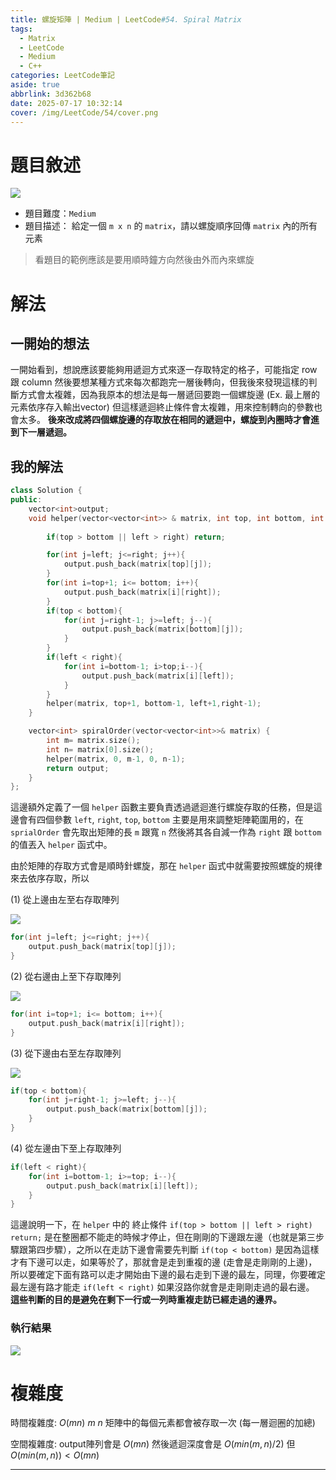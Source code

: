```yaml
---
title: 螺旋矩陣 | Medium | LeetCode#54. Spiral Matrix
tags:
  - Matrix
  - LeetCode
  - Medium
  - C++
categories: LeetCode筆記
aside: true
abbrlink: 3d362b68
date: 2025-07-17 10:32:14
cover: /img/LeetCode/54/cover.png
---
```


# 題目敘述

![](/img/LeetCode/54/question.png)

- 題目難度：`Medium`
- 題目描述： 給定一個 `m x n` 的 `matrix`，請以螺旋順序回傳 `matrix` 內的所有元素

> 看題目的範例應該是要用順時鐘方向然後由外而內來螺旋

# 解法

## 一開始的想法

一開始看到，想說應該要能夠用遞迴方式來逐一存取特定的格子，可能指定 row 跟 column 然後要想某種方式來每次都跑完一層後轉向，但我後來發現這樣的判斷方式會太複雜，因為我原本的想法是每一層遞回要跑一個螺旋邊 (Ex. 最上層的元素依序存入輸出vector) 但這樣遞迴終止條件會太複雜，用來控制轉向的參數也會太多。 **後來改成將四個螺旋邊的存取放在相同的遞迴中，螺旋到內圈時才會進到下一層遞迴。**

## 我的解法

```c++
class Solution {
public:
    vector<int>output;    
    void helper(vector<vector<int>> & matrix, int top, int bottom, int left, int right){
        
        if(top > bottom || left > right) return;

        for(int j=left; j<=right; j++){
            output.push_back(matrix[top][j]);
        }
        for(int i=top+1; i<= bottom; i++){
            output.push_back(matrix[i][right]);
        }
        if(top < bottom){
            for(int j=right-1; j>=left; j--){
                output.push_back(matrix[bottom][j]);
            }
        }
        if(left < right){
            for(int i=bottom-1; i>top;i--){
                output.push_back(matrix[i][left]);
            }
        }
        helper(matrix, top+1, bottom-1, left+1,right-1);
    }

    vector<int> spiralOrder(vector<vector<int>>& matrix) {
        int m= matrix.size();
        int n= matrix[0].size();
        helper(matrix, 0, m-1, 0, n-1);
        return output;
    }
};
```

這邊額外定義了一個 `helper` 函數主要負責透過遞迴進行螺旋存取的任務，但是這邊會有四個參數 `left`, `right`, `top`, `bottom`  主要是用來調整矩陣範圍用的，在 `sprialOrder` 會先取出矩陣的長 `m` 跟寬 `n` 然後將其各自減一作為 `right` 跟 `bottom` 的值丟入 `helper` 函式中。 

由於矩陣的存取方式會是順時針螺旋，那在 `helper` 函式中就需要按照螺旋的規律來去依序存取，所以 

(1) 從上邊由左至右存取陣列

![](/img/LeetCode/54/Array-1.png)

```c++
for(int j=left; j<=right; j++){
    output.push_back(matrix[top][j]);
}
```

(2) 從右邊由上至下存取陣列

![](/img/LeetCode/54/Array-2.png)

```c++
for(int i=top+1; i<= bottom; i++){
    output.push_back(matrix[i][right]);
}
```

(3) 從下邊由右至左存取陣列

![](/img/LeetCode/54/Array-3.png)

```c++
if(top < bottom){
    for(int j=right-1; j>=left; j--){
        output.push_back(matrix[bottom][j]);
    }
}
```

(4) 從左邊由下至上存取陣列

```c++
if(left < right){
    for(int i=bottom-1; i>=top; i--){
        output.push_back(matrix[i][left]);
    }
}
```

這邊說明一下，在 `helper` 中的 終止條件 `if(top > bottom || left > right) return;` 是在整圈都不能走的時候才停止，但在剛剛的下邊跟左邊（也就是第三步驟跟第四步驟），之所以在走訪下邊會需要先判斷 `if(top < bottom)` 是因為這樣才有下邊可以走，如果等於了，那就會是走到重複的邊 (走會是走剛剛的上邊)，所以要確定下面有路可以走才開始由下邊的最右走到下邊的最左，同理，你要確定最左邊有路才能走 `if(left < right)` 如果沒路你就會是走剛剛走過的最右邊。 **這些判斷的目的是避免在剩下一行或一列時重複走訪已經走過的邊界。**


### 執行結果

![](/img/LeetCode/54/result.png)

# 複雜度

時間複雜度: $O(mn)$ $m$ $n$ 矩陣中的每個元素都會被存取一次 (每一層迴圈的加總)

空間複雜度: output陣列會是 $O(mn)$ 然後遞迴深度會是 $O(min(m,n)/2)$ 但 $O(min(m,n)) < O(mn)$ 

---
